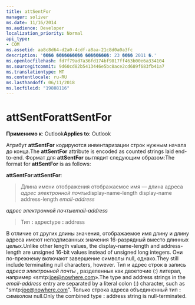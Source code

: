 ```yaml
---
title: attSentFor
manager: soliver
ms.date: 11/16/2014
ms.audience: Developer
localization_priority: Normal
api_type:
- COM
ms.assetid: aa8c8d64-d2a0-4cdf-a8aa-21c8d0a0a3fc
description: '���� ���������� ���������: 23 ���� 2011 �.'
ms.openlocfilehash: fd7f79ad7a36fd174bf9817ff463b00e6a334104
ms.sourcegitcommit: 9d60cd82b5413446e5bc8ace2cd689f683fb41a7
ms.translationtype: MT
ms.contentlocale: ru-RU
ms.lasthandoff: 06/11/2018
ms.locfileid: "19808116"
---
```

# <a name="attsentfor"></a><span data-ttu-id="9b5e1-103">attSentFor</span><span class="sxs-lookup"><span data-stu-id="9b5e1-103">attSentFor</span></span>

  
  
<span data-ttu-id="9b5e1-104">**Применимо к**: Outlook</span><span class="sxs-lookup"><span data-stu-id="9b5e1-104">**Applies to**: Outlook</span></span> 
  
<span data-ttu-id="9b5e1-105">Атрибут **attSentFor** кодируются инвентаризации строк нужным начала до конца.</span><span class="sxs-lookup"><span data-stu-id="9b5e1-105">The **attSentFor** attribute is encoded as counted strings laid end-to-end.</span></span> <span data-ttu-id="9b5e1-106">Формат для **attSentFor** выглядит следующим образом:</span><span class="sxs-lookup"><span data-stu-id="9b5e1-106">The format for **attSentFor** is as follows:</span></span> 
  
 <span data-ttu-id="9b5e1-107">**attSentFor**:</span><span class="sxs-lookup"><span data-stu-id="9b5e1-107">**attSentFor**:</span></span> 
  
> <span data-ttu-id="9b5e1-108">Длина имени отображения отображаемое имя — длина адреса _адрес электронной почты_</span><span class="sxs-lookup"><span data-stu-id="9b5e1-108">display-name-length display-name address-length  _email-address_</span></span>
    
 <span data-ttu-id="9b5e1-109">_адрес электронной почты_</span><span class="sxs-lookup"><span data-stu-id="9b5e1-109">_email-address_</span></span>
  
> <span data-ttu-id="9b5e1-110">Тип **:** адрес</span><span class="sxs-lookup"><span data-stu-id="9b5e1-110">type **:** address</span></span> 
    
<span data-ttu-id="9b5e1-111">В отличие от других длины значения, отображаемое имя длину и длину адреса имеют неподписанных значения 16-разрядный вместо длинных целых.</span><span class="sxs-lookup"><span data-stu-id="9b5e1-111">Unlike other length values, the display-name-length and address-length are unsigned 16-bit values instead of unsigned long integers.</span></span> <span data-ttu-id="9b5e1-112">Они по-прежнему включают завершение символы null, однако.</span><span class="sxs-lookup"><span data-stu-id="9b5e1-112">They still include terminating null characters, however.</span></span> <span data-ttu-id="9b5e1-113">Тип и адрес строк в запись _адреса электронной почты_ , разделенных как двоеточие (:) литерал, например «smtp:joe@nowhere.com».</span><span class="sxs-lookup"><span data-stu-id="9b5e1-113">The type and address strings in the  _email-address_ entry are separated by a literal colon (:) character, such as "smtp:joe@nowhere.com".</span></span> <span data-ttu-id="9b5e1-114">Только строка адреса объединенный тип **:** символом null.</span><span class="sxs-lookup"><span data-stu-id="9b5e1-114">Only the combined type **:** address string is null-terminated.</span></span>
  

